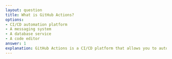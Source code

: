 ```yaml
---
layout: question
title: What is GitHub Actions?
options:
- CI/CD automation platform
- A messaging system
- A database service
- A code editor
answer: 1
explanation: GitHub Actions is a CI/CD platform that allows you to automate workflows, including building, testing, and deploying code directly from your GitHub repository.
---
```


